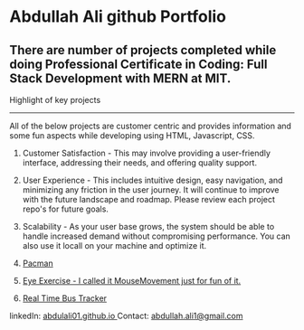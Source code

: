 # Abdullah Ali github Portfolio 
## There are number of projects completed while doing Professional Certificate in Coding: Full Stack Development with MERN at MIT.

Highlight of key projects
___________________________

All of the below projects are customer centric and provides information and some fun aspects while developing using HTML, Javascript, CSS.
1. Customer Satisfaction - This may involve providing a user-friendly interface, addressing their needs, and offering quality support.
2. User Experience - This includes intuitive design, easy navigation, and minimizing any friction in the user journey. It will continue to improve with the future landscape and roadmap.  Please review each project repo's for future goals.
3. Scalability -  As your user base grows, the system should be able to handle increased demand without compromising performance.  You can also use it locall on your machine and optimize it.



1. <a href="http://abdulali01.github.io/PacMan">Pacman</a>
2. <a href="https://abdulali01.github.io/MouseMovement/">Eye Exercise - I called it MouseMovement just for fun of it.</a>
3. <a href="https://abdulali01.github.io/MapRoute/">Real Time Bus Tracker</a>

linkedIn: <a href="https://abdulali01.github.io/">abdulali01.github.io </a>
Contact: abdullah.ali1@gmail.com

     
